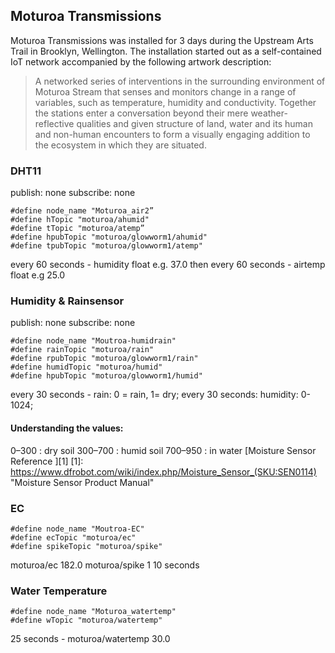 ## Moturoa Transmissions ##
Moturoa Transmissions was installed for 3 days during the Upstream Arts Trail in Brooklyn, Wellington. The installation started out as a self-contained IoT network accompanied by the following artwork description:
> A networked series of interventions in the surrounding environment of Moturoa Stream that senses and monitors change in a range of variables, such as temperature, humidity and conductivity. Together the stations enter a conversation beyond their mere weather-reflective qualities and given structure of  land, water and its human and non-human encounters to form a visually engaging addition to the ecosystem in which they are situated.


### DHT11 ###
publish: none
subscribe: none
```
#define node_name "Moturoa_air2”
#define hTopic "moturoa/ahumid"
#define tTopic "moturoa/atemp”
#define hpubTopic "moturoa/glowworm1/ahumid"
#define tpubTopic "moturoa/glowworm1/atemp"
```
every 60 seconds - humidity float e.g. 37.0
then every 60 seconds - airtemp float e.g 25.0

### Humidity & Rainsensor ###
publish: none
subscribe: none
```
#define node_name "Moutroa-humidrain"
#define rainTopic "moturoa/rain"
#define rpubTopic "moturoa/glowworm1/rain"
#define humidTopic "moturoa/humid"
#define hpubTopic "moturoa/glowworm1/humid"
```
every 30 seconds - rain: 0 = rain, 1= dry;
every 30 seconds: humidity: 0-1024; 
#### Understanding the values: ####
0–300 : dry soil
300–700 : humid soil
700–950 : in water
[Moisture Sensor Reference ][1]
[1]: https://www.dfrobot.com/wiki/index.php/Moisture_Sensor_(SKU:SEN0114) "Moisture Sensor Product Manual"

### EC ###
```
#define node_name "Moutroa-EC"
#define ecTopic "moturoa/ec"
#define spikeTopic "moturoa/spike"
```
moturoa/ec 182.0
moturoa/spike 1
10 seconds

### Water Temperature ###
```
#define node_name "Moturoa_watertemp"
#define wTopic "moturoa/watertemp"
```
25 seconds - 
moturoa/watertemp 30.0
